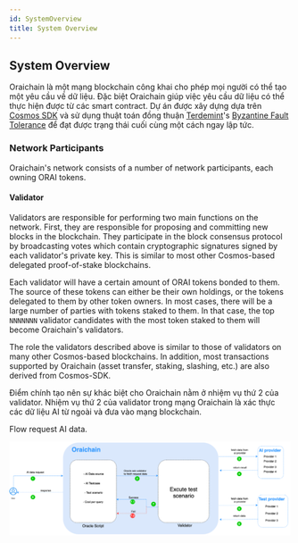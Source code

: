 ```yaml
---
id: SystemOverview
title: System Overview
---
```


## System Overview

Oraichain là một mạng blockchain công khai cho phép mọi người có thể tạo một yêu cầu về dữ liệu. Đặc biệt Oraichain giúp việc yêu cầu dữ liệu có thể thực hiện được từ các smart contract. Dự án được xây dựng dựa trên [Cosmos SDK](https://cosmos.network/)  và sử dụng thuật toán đồng thuận [Terdemint](https://tendermint.com/)'s [Byzantine Fault Tolerance](https://en.wikipedia.org/wiki/Byzantine_fault) để đạt được trạng thái cuối cùng một cách ngay lập tức.

### Network Participants

Oraichain's network consists of a number of network participants, each owning ORAI tokens.

#### Validator 

Validators are responsible for performing two main functions on the network. First, they are responsible for proposing and committing new blocks in the blockchain. They participate in the block consensus protocol by broadcasting votes which contain cryptographic signatures signed by each validator's private key. This is similar to most other Cosmos-based delegated proof-of-stake blockchains.

Each validator will have a certain amount of ORAI tokens bonded to them. The source of these tokens can either be their own holdings, or the tokens delegated to them by other token owners. In most cases, there will be a large number of parties with tokens staked to them. In that case, the top `NNNNNNN` validator candidates with the most token staked to them will become Oraichain's validators.

The role the validators described above is similar to those of validators on many other Cosmos-based blockchains. In addition, most transactions supported by Oraichain (asset transfer, staking, slashing, etc.) are also derived from Cosmos-SDK. 

Điểm chính tạo nên sự khác biệt cho Oraichain nằm ở nhiệm vụ thứ 2 của validator. Nhiệm vụ thứ 2 của validator trong mạng Oraichain là xác thực các dữ liệu AI từ ngoài và đưa vào mạng blockchain. 

Flow request AI data.

![System overview](./../static/img/Oraichain_request_data_flow.png)